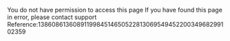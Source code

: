 You do not have permission to access this page If you have found this page in error, please contact support Reference:138608613608911998451465052281306954945220034968299102359